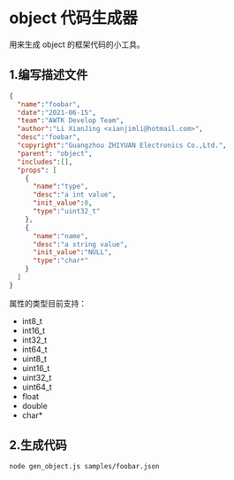 # object 代码生成器

用来生成 object 的框架代码的小工具。

## 1.编写描述文件

```json
{
  "name":"foobar",
  "date":"2021-06-15",
  "team":"AWTK Develop Team",
  "author":"Li XianJing <xianjimli@hotmail.com>",
  "desc":"foobar",
  "copyright":"Guangzhou ZHIYUAN Electronics Co.,Ltd.",
  "parent": "object",
  "includes":[],
  "props": [
    {
      "name":"type",
      "desc":"a int value",
      "init_value":0,
      "type":"uint32_t"
    },
    {
      "name":"name",
      "desc":"a string value",
      "init_value":"NULL",
      "type":"char*"
    }
  ]
}
```

属性的类型目前支持：

  * int8\_t
  * int16\_t
  * int32\_t
  * int64\_t
  * uint8\_t
  * uint16\_t
  * uint32\_t
  * uint64\_t
  * float
  * double
  * char*

## 2.生成代码

```
node gen_object.js samples/foobar.json
```
